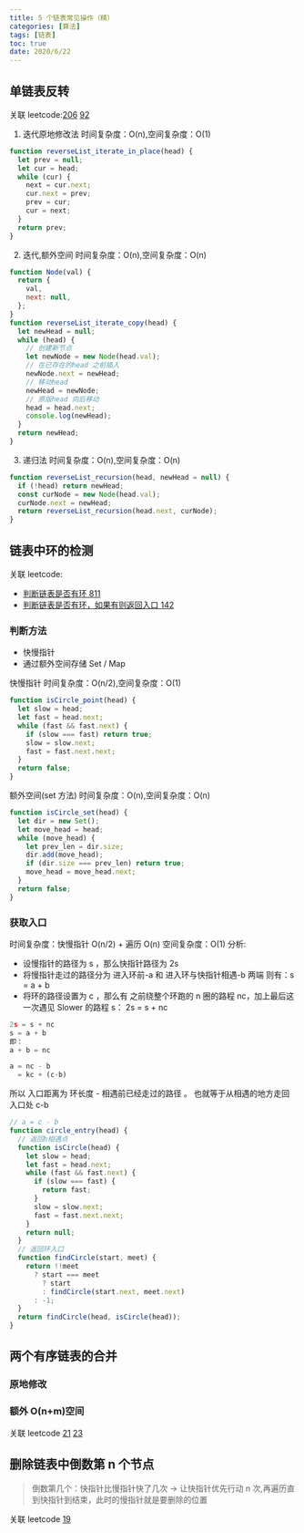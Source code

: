 ```yaml
---
title: 5 个链表常见操作（精）
categories: [算法]
tags: [链表]
toc: true
date: 2020/6/22
---
```


## 单链表反转

关联 leetcode:[206](https://leetcode-cn.com/problems/reverse-linked-list/) [92](https://leetcode-cn.com/problems/reverse-linked-list-ii/)

1. 迭代原地修改法
   时间复杂度：O(n),空间复杂度：O(1)

```js
function reverseList_iterate_in_place(head) {
  let prev = null;
  let cur = head;
  while (cur) {
    next = cur.next;
    cur.next = prev;
    prev = cur;
    cur = next;
  }
  return prev;
}
```

2. 迭代,额外空间
   时间复杂度：O(n),空间复杂度：O(n)

```js
function Node(val) {
  return {
    val,
    next: null,
  };
}
function reverseList_iterate_copy(head) {
  let newHead = null;
  while (head) {
    // 创建新节点
    let newNode = new Node(head.val);
    // 在已存在的head 之前插入
    newNode.next = newHead;
    // 移动head
    newHead = newNode;
    // 原版head 向后移动
    head = head.next;
    console.log(newHead);
  }
  return newHead;
}
```

3. 递归法
   时间复杂度：O(n),空间复杂度：O(n)

```js
function reverseList_recursion(head, newHead = null) {
  if (!head) return newHead;
  const curNode = new Node(head.val);
  curNode.next = newHead;
  return reverseList_recursion(head.next, curNode);
}
```

## 链表中环的检测

关联 leetcode:

- [判断链表是否有环 811](https://leetcode-cn.com/problems/linked-list-cycle/)
- [判断链表是否有环，如果有则返回入口 142](https://leetcode-cn.com/problems/linked-list-cycle-ii/)

### 判断方法

- 快慢指针
- 通过额外空间存储 Set / Map

快慢指针
时间复杂度：O(n/2),空间复杂度：O(1)

```js
function isCircle_point(head) {
  let slow = head;
  let fast = head.next;
  while (fast && fast.next) {
    if (slow === fast) return true;
    slow = slow.next;
    fast = fast.next.next;
  }
  return false;
}
```

额外空间(set 方法)
时间复杂度：O(n),空间复杂度：O(n)

```js
function isCircle_set(head) {
  let dir = new Set();
  let move_head = head;
  while (move_head) {
    let prev_len = dir.size;
    dir.add(move_head);
    if (dir.size === prev_len) return true;
    move_head = move_head.next;
  }
  return false;
}
```

### 获取入口

时间复杂度：快慢指针 O(n/2) + 遍历 O(n)
空间复杂度：O(1)
分析:

- 设慢指针的路径为 s ，那么快指针路径为 2s
- 将慢指针走过的路径分为 进入环前-a 和 进入环与快指针相遇-b 两端 则有：s = a + b
- 将环的路径设置为 c ，那么有 之前绕整个环跑的 n 圈的路程 nc，加上最后这一次遇见 Slower 的路程 s： 2s = s + nc

```js
2s = s + nc
s = a + b
即：
a + b = nc

a = nc - b
  = kc + (c-b)
```

所以 入口距离为 环长度 - 相遇前已经走过的路径 。 也就等于从相遇的地方走回入口处 c-b

```js
// a = c - b
function circle_entry(head) {
  // 返回h相遇点
  function isCircle(head) {
    let slow = head;
    let fast = head.next;
    while (fast && fast.next) {
      if (slow === fast) {
        return fast;
      }
      slow = slow.next;
      fast = fast.next.next;
    }
    return null;
  }
  // 返回环入口
  function findCircle(start, meet) {
    return !!meet
      ? start === meet
        ? start
        : findCircle(start.next, meet.next)
      : -1;
  }
  return findCircle(head, isCircle(head));
}
```

## 两个有序链表的合并

### 原地修改

### 额外 O(n+m)空间

关联 leetcode [21](https://leetcode-cn.com/problems/merge-two-sorted-lists/) [23](https://leetcode-cn.com/problems/merge-two-sorted-lists/)

## 删除链表中倒数第 n 个节点

> 倒数第几个：快指针比慢指针快了几次 -> 让快指针优先行动 n 次,再遍历直到快指针到结束，此时的慢指针就是要删除的位置

关联 leetcode [19](https://leetcode-cn.com/problems/remove-nth-node-from-end-of-list/)
